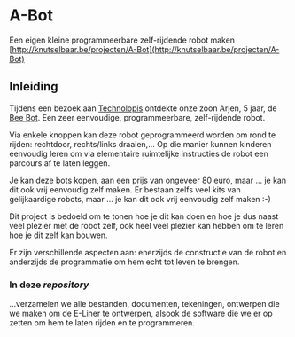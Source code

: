 # A-Bot
Een eigen kleine programmeerbare zelf-rijdende robot maken
[http://knutselbaar.be/projecten/A-Bot](http://knutselbaar.be/projecten/A-Bot)

## Inleiding

Tijdens een bezoek aan [Technolopis](http://technopolis.be) ontdekte onze zoon Arjen, 5 jaar, de [Bee Bot](https://www.bee-bot.us). Een zeer eenvoudige, programmeerbare, zelf-rijdende robot.

Via enkele knoppen kan deze robot geprogrammeerd worden om rond te rijden: rechtdoor, rechts/links draaien,... Op die manier kunnen kinderen eenvoudig leren om via elementaire ruimtelijke instructies de robot een parcours af te laten leggen.

Je kan deze bots kopen, aan een prijs van ongeveer 80 euro, maar ... je kan dit ook vrij eenvoudig zelf maken. Er bestaan zelfs veel kits van gelijkaardige robots, maar ... je kan dit ook vrij eenvoudig zelf maken :-)

Dit project is bedoeld om te tonen hoe je dit kan doen en hoe je dus naast veel plezier met de robot zelf, ook heel veel plezier kan hebben om te leren hoe je dit zelf kan bouwen.

Er zijn verschillende aspecten aan: enerzijds de constructie van de robot en anderzijds de programmatie om hem echt tot leven te brengen.

### In deze _repository_

...verzamelen we alle bestanden, documenten, tekeningen, ontwerpen die we maken om de E-Liner te ontwerpen, alsook de software die we er op zetten om hem te laten rijden en te programmeren.

